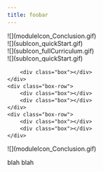 ```yaml
---
title: foobar
---
```


<div class="boxer">
	<div class="box-row">
		<div class="box">
            <div class="box-top-row">
                <div class="big-box-top">![](moduleIcon_Conclusion.gif)</div>
            </div>
            <div class="box-bottom-row">
                <div class="small-box-bottom">![](subIcon_quickStart.gif)</div>
                <div class="small-box-bottom">![](subIcon_fullCurriculum.gif)</div>
                <div class="small-box-bottom">![](subIcon_quickStart.gif)</div>
            </div>
        </div>
            
		<div class="box"></div>
	</div>
	<div class="box-row">
		<div class="box"></div>
		<div class="box"></div>
	</div>
	<div class="box-row">
		<div class="box"></div>
		<div class="box"></div>
	</div>
</div>
 ![](moduleIcon_Conclusion.gif)

blah blah
